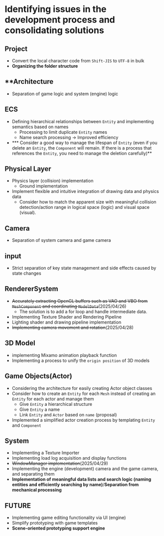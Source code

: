 # **Identifying issues in the development process and consolidating solutions**

## **Project**
* Convert the local character code from `Shift-JIS` to `UTF-8` in bulk
* **Organizing the folder structure**

## **Architecture
* Separation of game logic and system (engine) logic

## **ECS**
* Defining hierarchical relationships between `Entity` and implementing semantics based on names
    * Processing to limit duplicate `Entity` names
    * Name search processing -> Improved efficiency
* *** Consider a good way to manage the lifespan of `Entity` (even if you delete an `Entity`, the `Component` will remain. If there is a process that references the `Entity`, you need to manage the deletion carefully)**


## **Physical Layer**
* Physics layer (collision) implementation
    * Ground implementation
* Implement flexible and intuitive integration of drawing data and physics data
    * Consider how to match the apparent size with meaningful collision detection/action range in logical space (logic) and visual space (visual).

## **Camera**
* Separation of system camera and game camera

## **input**
* Strict separation of key state management and side effects caused by state changes

## **RendererSystem**
* ~~Accurately extracting OpenGL buffers such as VAO and VBO from `MeshComponent` and coordinating `ModelData`~~(2025/04/26)
    * The solution is to add a for loop and handle intermediate data.
* Implementing Texture Shader and Rendering Pipeline
* Lighting shader and drawing pipeline implementation
* ~~Implementing camera movement and rotation~~(2025/04/28)

## **3D Model**
* implementing Mixamo animation playback function
* Implementing a process to unify the `origin position` of 3D models

## **Game Objects(Actor)**
* Considering the architecture for easily creating Actor object classes
* Consider how to create an `Entity` for each `Mesh` instead of creating an `Entity` for each actor and manage them
    * Give `Entity` a hierarchical structure
    * Give `Entity` a name
    * Link `Entity` and `Actor` based on `name` (proposal)
* Implemented a simplified actor creation process by templating `Entity` and `Component`



## **System**
* Implementing a Texture Importer
* Implementing load log acquisition and display functions
* ~~WindowManager implementation~~(2025/04/29)
* Implementing the engine (development) camera and the game camera, and separating them
* **Implementation of meaningful data lists and search logic (naming entities and efficiently searching by name)**/**Separation from mechanical processing**

## **FUTURE**
* Implementing game editing functionality via UI (engine)
* Simplify prototyping with game templates
* **Scene-oriented prototyping support engine**